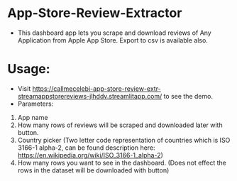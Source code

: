 # App-Store-Review-Extractor

- This dashboard app lets you scrape and download reviews of Any Application from Apple App Store. Export to csv is available also.

# Usage: 

- Visit https://callmecelebi-app-store-review-extr-streamappstorereviews-jlhddv.streamlitapp.com/ to see the demo.
- Parameters:
1. App name 
2. How many rows of reviews will be scraped and downloaded later with button. 
3. Country picker (Two letter code representation of countries which is ISO 3166-1 alpha-2, can be found description here: https://en.wikipedia.org/wiki/ISO_3166-1_alpha-2)
4. How many rows you want to see in the dashboard. (Does not effect the rows in the dataset will be downloaded with button)
